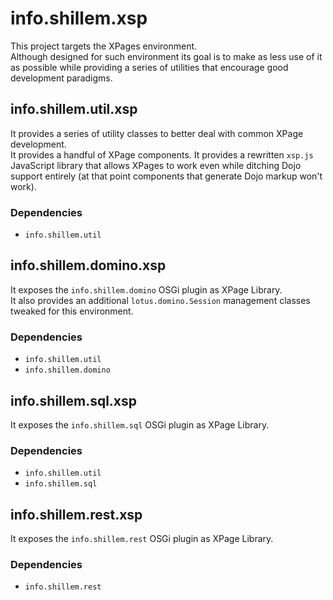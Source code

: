 # info.shillem.xsp
This project targets the XPages environment.\
Although designed for such environment its goal is to make as less use of it as possible while providing a series of utilities that encourage good development paradigms.

## info.shillem.util.xsp
It provides a series of utility classes to better deal with common XPage development.\
It provides a handful of XPage components.
It provides a rewritten `xsp.js` JavaScript library that allows XPages to work even while ditching Dojo support entirely (at that point components that generate Dojo markup won't work).
 
### Dependencies
- `info.shillem.util`

## info.shillem.domino.xsp
It exposes the `info.shillem.domino` OSGi plugin as XPage Library.\
It also provides an additional `lotus.domino.Session` management classes tweaked for this environment.

### Dependencies
- `info.shillem.util`
- `info.shillem.domino`

## info.shillem.sql.xsp
It exposes the `info.shillem.sql` OSGi plugin as XPage Library.

### Dependencies
- `info.shillem.util`
- `info.shillem.sql`

## info.shillem.rest.xsp
It exposes the `info.shillem.rest` OSGi plugin as XPage Library.

### Dependencies
- `info.shillem.rest`
